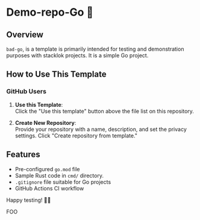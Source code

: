 # Demo-repo-Go 🦦

## Overview

`bad-go`, is a template is primarily intended for testing and
demonstration purposes with stacklok projects. It is a simple Go project.

## How to Use This Template

### GitHub Users

1. **Use this Template**:  
   Click the "Use this template" button above the file list on this repository.

2. **Create New Repository**:  
   Provide your repository with a name, description, and set the privacy settings. Click "Create repository from template."

## Features

- Pre-configured `go.mod` file
- Sample Rust code in `cmd/` directory.
- `.gitignore` file suitable for Go projects
- GitHub Actions CI workflow

Happy testing! 🦀🎉

FOO
